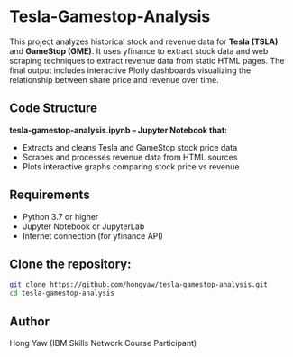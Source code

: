 # Tesla-Gamestop-Analysis
This project analyzes historical stock and revenue data for **Tesla (TSLA)** and **GameStop (GME)**. It uses yfinance to extract stock data and web scraping techniques to extract revenue data from static HTML pages. The final output includes interactive Plotly dashboards visualizing the relationship between share price and revenue over time.

## Code Structure
**tesla-gamestop-analysis.ipynb –
Jupyter Notebook that:**
  - Extracts and cleans Tesla and GameStop stock price data
  - Scrapes and processes revenue data from HTML sources
  - Plots interactive graphs comparing stock price vs revenue

## Requirements
- Python 3.7 or higher
- Jupyter Notebook or JupyterLab
- Internet connection (for yfinance API)

## Clone the repository:

```bash
git clone https://github.com/hongyaw/tesla-gamestop-analysis.git
cd tesla-gamestop-analysis
```
## Author
Hong Yaw (IBM Skills Network Course Participant)
